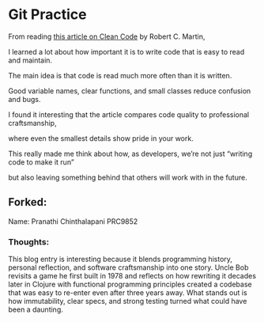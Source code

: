 # Git Practice





From reading [this article on Clean Code](https://blog.cleancoder.com/) by Robert C. Martin,  

I learned a lot about how important it is to write code that is easy to read and maintain.  



The main idea is that code is read much more often than it is written.  

Good variable names, clear functions, and small classes reduce confusion and bugs.  

I found it interesting that the article compares code quality to professional craftsmanship,  

where even the smallest details show pride in your work.  



This really made me think about how, as developers, we’re not just “writing code to make it run”  

but also leaving something behind that others will work with in the future.



## Forked: 
Name: Pranathi Chinthalapani PRC9852

### Thoughts: 
This blog entry is interesting because it blends programming history, personal reflection, and software craftsmanship into one story. Uncle Bob revisits a game he first built in 1978 and reflects on how rewriting it decades later in Clojure with functional programming principles created a codebase that was easy to re-enter even after three years away. What stands out is how immutability, clear specs, and strong testing turned what could have been a daunting. 